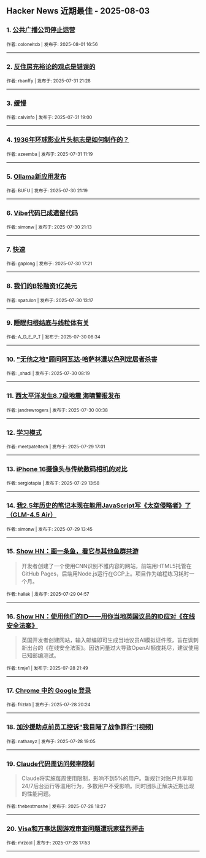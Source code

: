 ## Hacker News 近期最佳 - 2025-08-03


### 1. [公共广播公司停止运营](https://news.ycombinator.com/item?id=44759382)

<sub>作者: coloneltcb | 发布于: 2025-08-01 16:56</sub>

---

### 2. [反住房充裕论的观点是错误的](https://news.ycombinator.com/item?id=44750416)

<sub>作者: rbanffy | 发布于: 2025-07-31 21:28</sub>

---

### 3. [缓慢](https://news.ycombinator.com/item?id=44748934)

<sub>作者: calvinfo | 发布于: 2025-07-31 19:00</sub>

---

### 4. [1936年环球影业片头标志是如何制作的？](https://news.ycombinator.com/item?id=44744454)

<sub>作者: azeemba | 发布于: 2025-07-31 11:19</sub>

---

### 5. [Ollama新应用发布](https://news.ycombinator.com/item?id=44739632)

<sub>作者: BUFU | 发布于: 2025-07-30 21:19</sub>

---

### 6. [Vibe代码已成遗留代码](https://news.ycombinator.com/item?id=44739556)

<sub>作者: simonw | 发布于: 2025-07-30 21:13</sub>

---

### 7. [快速](https://news.ycombinator.com/item?id=44736967)

<sub>作者: gaplong | 发布于: 2025-07-30 17:21</sub>

---

### 8. [我们的B轮融资1亿美元](https://news.ycombinator.com/item?id=44733817)

<sub>作者: spatulon | 发布于: 2025-07-30 13:17</sub>

---

### 9. [睡眠归根结底与线粒体有关](https://news.ycombinator.com/item?id=44732020)

<sub>作者: A_D_E_P_T | 发布于: 2025-07-30 08:34</sub>

---

### 10. ["无他之地"顾问阿瓦达·哈萨林遭以色列定居者杀害](https://news.ycombinator.com/item?id=44731958)

<sub>作者: _shadi | 发布于: 2025-07-30 08:19</sub>

---

### 11. [西太平洋发生8.7级地震 海啸警报发布](https://news.ycombinator.com/item?id=44729865)

<sub>作者: jandrewrogers | 发布于: 2025-07-30 00:38</sub>

---

### 12. [学习模式](https://news.ycombinator.com/item?id=44725764)

<sub>作者: meetpateltech | 发布于: 2025-07-29 17:01</sub>

---

### 13. [iPhone 16摄像头与传统数码相机的对比](https://news.ycombinator.com/item?id=44723461)

<sub>作者: sergiotapia | 发布于: 2025-07-29 13:58</sub>

---

### 14. [我2.5年历史的笔记本现在能用JavaScript写《太空侵略者》了（GLM-4.5 Air）](https://news.ycombinator.com/item?id=44723316)

<sub>作者: simonw | 发布于: 2025-07-29 13:45</sub>

---

### 15. [Show HN：画一条鱼，看它与其他鱼群共游](https://news.ycombinator.com/item?id=44719222)
> 开发者创建了一个使用CNN识别不雅内容的网站，前端用HTML5托管在GitHub Pages，后端用Node.js运行在GCP上。项目作为编程练习耗时一个月。

<sub>作者: hallak | 发布于: 2025-07-29 04:57</sub>

---

### 16. [Show HN：使用他们的ID——用你当地英国议员的ID应对《在线安全法案》](https://news.ycombinator.com/item?id=44716106)
> 英国开发者创建网站，输入邮编即可生成当地议员AI模拟证件照，旨在讽刺新出台的《在线安全法案》。因访问量过大导致OpenAI额度耗尽，建议使用已知邮编测试。

<sub>作者: timje1 | 发布于: 2025-07-28 21:49</sub>

---

### 17. [Chrome 中的 Google 登录](https://news.ycombinator.com/item?id=44715166)

<sub>作者: frizlab | 发布于: 2025-07-28 20:24</sub>

---

### 18. [加沙援助点前员工控诉"我目睹了战争罪行"[视频]](https://news.ycombinator.com/item?id=44714221)

<sub>作者: nathanyz | 发布于: 2025-07-28 19:05</sub>

---

### 19. [Claude代码周访问频率限制](https://news.ycombinator.com/item?id=44713757)
> Claude将实施每周使用限制，影响不到5%的用户。新规针对账户共享和24/7后台运行等滥用行为，多数用户不受影响。同时团队正解决近期出现的性能问题。

<sub>作者: thebestmoshe | 发布于: 2025-07-28 18:27</sub>

---

### 20. [Visa和万事达因游戏审查问题遭玩家猛烈抨击](https://news.ycombinator.com/item?id=44713414)

<sub>作者: mrzool | 发布于: 2025-07-28 17:53</sub>

---
